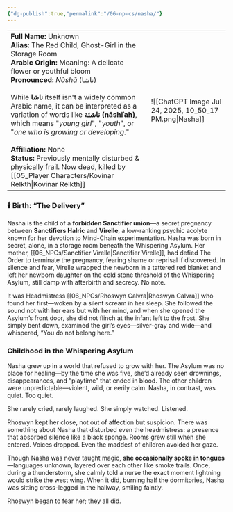 ```yaml
---
{"dg-publish":true,"permalink":"/06-np-cs/nasha/"}
---
```



|                                                                                                                                                                                                                                                                                                                                                                                                                                                                                                                                                                   |                                                         |
| ----------------------------------------------------------------------------------------------------------------------------------------------------------------------------------------------------------------------------------------------------------------------------------------------------------------------------------------------------------------------------------------------------------------------------------------------------------------------------------------------------------------------------------------------------------------- | ------------------------------------------------------- |
| **Full Name:** Unknown  <br>**Alias:** The Red Child, Ghost-Girl in the Storage Room<br>**Arabic Origin:** Meaning: A delicate flower or youthful bloom  <br>**Pronounced:** _Nāshā_ (ناشا)   <br><br>While **ناشا** itself isn't a widely common Arabic name, it can be interpreted as a variation of words like **ناشئة (nāshiʾah)**, which means "_young girl_", "_youth_", or "_one who is growing or developing_."  <br>	<br>**Affiliation:** None  <br>**Status:** Previously mentally disturbed & physically frail. Now dead, killed by [[05_Player Characters/Kovinar Relkth\|Kovinar Relkth]] | ![[ChatGPT Image Jul 24, 2025, 10_50_17 PM.png\|Nasha]] |

### 🕯️ Birth: “The Delivery”

Nasha is the child of a **forbidden Sanctifier union**—a secret pregnancy between **Sanctifiers Halric** and **Virelle**, a low-ranking psychic acolyte known for her devotion to Mind-Chain experimentation. Nasha was born in secret, alone, in a storage room beneath the Whispering Asylum. Her mother, [[06_NPCs/Sanctifier Virelle\|Sanctifier Virelle]], had defied The Order to terminate the pregnancy, fearing shame or reprisal if discovered. In silence and fear, Virelle wrapped the newborn in a tattered red blanket and left her newborn daughter on the cold stone threshold of the Whispering Asylum, still damp with afterbirth and secrecy. No note.  

It was Headmistress [[06_NPCs/Rhoswyn Calvra\|Rhoswyn Calvra]] who found her first—woken by a silent scream in her sleep. She followed the sound not with her ears but with her mind, and when she opened the Asylum’s front door, she did not flinch at the infant left to the frost. She simply bent down, examined the girl’s eyes—silver-gray and wide—and whispered, “You do not belong here.”

### **Childhood in the Whispering Asylum**

Nasha grew up in a world that refused to grow with her. The Asylum was no place for healing—by the time she was five, she’d already seen drownings, disappearances, and “playtime” that ended in blood. The other children were unpredictable—violent, wild, or eerily calm. Nasha, in contrast, was quiet. Too quiet.

She rarely cried, rarely laughed. She simply watched. Listened.

Rhoswyn kept her close, not out of affection but suspicion. There was something about Nasha that disturbed even the headmistress: a presence that absorbed silence like a black sponge. Rooms grew still when she entered. Voices dropped. Even the maddest of children avoided her gaze.

Though Nasha was never taught magic, **she occasionally spoke in tongues**—languages unknown, layered over each other like smoke trails. Once, during a thunderstorm, she calmly told a nurse the exact moment lightning would strike the west wing. When it did, burning half the dormitories, Nasha was sitting cross-legged in the hallway, smiling faintly.

Rhoswyn began to fear her; they all did.